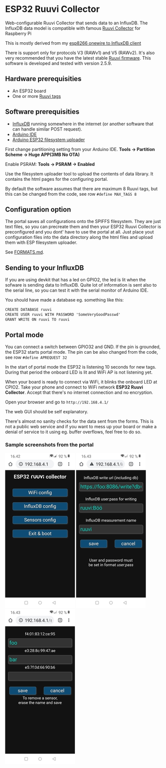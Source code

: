 # ESP32 Ruuvi Collector
Web-configurable Ruuvi Collector that sends data to an InfluxDB. The InfluxDB data model is compatible 
with famous [Ruuvi Collector](https://github.com/Scrin/RuuviCollector) for Raspberry Pi

This is mostly derived from my [esp8266 onewire to InfluxDB client](https://github.com/oh2mp/esp_1wire_influxdb)

There is support only for protocols V3 (RAWv1) and V5 (RAWv2). It's also very recommended that you have
the latest stable [Ruuvi firmware](https://lab.ruuvi.com/dfu/). This software is developed and tested with 
version 2.5.9.

## Hardware prerequisities
- An ESP32 board
- One or more [Ruuvi tags](https://ruuvi.com/)

## Software prerequisities
- [InfluxDB](https://www.influxdata.com/) running somewhere in the internet
(or another software that can handle similar POST request).
- [Arduino IDE](https://www.arduino.cc/en/main/software)
- [Arduino ESP32 filesystem uploader](https://github.com/me-no-dev/arduino-esp32fs-plugin/)

First change partitioning setting from your Arduino IDE. **Tools -> Partition Scheme -> Huge APP(3MB No OTA)**

Enable PSRAM: **Tools -> PSRAM -> Enabled**

Use the filesystem uploader tool to upload the contents of data library. It contains the html pages for
the configuring portal.

By default the software assumes that there are maximum 8 Ruuvi tags, but this can be changed from the code,
see row `#define MAX_TAGS 8`

## Configuration option

The portal saves all configurations onto the SPIFFS filesystem. They are just text files, so you can
precreate them and then your ESP32 Ruuvi Collector is preconfigured and you dont' have to use the portal
at all. Just place yout configuration files into the data directory along the html files and 
upload them with ESP filesystem uploader.

See [FORMATS.md](FORMATS.md).

## Sending to your InfluxDB

If you are using devkit that has a led on GPIO2, the led is lit when the sofware is sending data to InfluxDB. 
Quite lot of information is sent also to the serial line, so you can test it with the serial monitor of 
Arduino IDE.

You should have made a database eg. something like this:

```
CREATE DATABASE ruuvi
CREATE USER ruuvi WITH PASSWORD 'SomeVeryGoodPasswd'
GRANT WRITE ON ruuvi TO ruuvi

```

## Portal mode

You can connect a switch between GPIO32 and GND. If the pin is grounded, the ESP32 starts portal mode.
The pin can be also changed from the code, see row `#define APREQUEST 32`

In the start of portal mode the ESP32 is listening 10 seconds for new tags. During that period
the onboard LED is lit and WiFi AP is not listening yet.

When your board is ready to connect via WiFi, it blinks the onboard LED at CPIO2. Take your phone and connect to 
WiFi network **ESP32 Ruuvi Collector**. Accept that there's no internet connection and no encryption.

Open your browser and go to `http://192.168.4.1/`

The web GUI should be self explanatory.

There's almost no sanity checks for the data sent from the forms. This is not a public web service and if you
want to mess up your board or make a denial of service to it using eg. buffer overflows, feel free to do so.

### Sample screenshots from the portal
![screenshot1](s/screenshot1.jpg)
![screenshot2](s/screenshot2.jpg)
![screenshot3](s/screenshot3.jpg)
